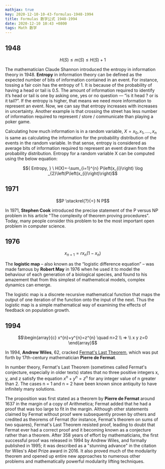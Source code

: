 ```yaml
---
mathjax: true
key: 2020-12-10-10-43-formulas-1948-1994
title: Formulas 数学公式 1948-1994
date: 2020-12-10 10:43 +0800
tags: Math 数学
---
```


## 1948

$$H(S) \leqslant m(S) \leqslant H(S) + 1$$

The mathematician Claude Shannon introduced the entropy in information theory in 1948. **Entropy** in information theory can be defined as the expected number of bits of information contained in an event. For instance, tossing a fair coin has the entropy of 1. It is because of the probability of having a head or tail is 0.5. The amount of information required to identify it’s head or tail is one by asking one, yes or no question — “is it head ? or is it tail?”. If the entropy is higher, that means we need more information to represent an event. Now, we can say that entropy increases with increases in uncertainty. Another example is that crossing the street has less number of information required to represent / store / communicate than playing a poker game.

Calculating how much information is in a random variable, $X={x_{0}, x_{1}, …. , x_{n}}$ is same as calculating the information for the probability distribution of the events in the random variable. In that sense, entropy is considered as average bits of information required to represent an event drawn from the probability distribution. Entropy for a random variable X can be computed using the below equation:

$${ Entropy, } \ H(X)=-\sum_{i=1}^{n} P\left(x_{i}\right) \log _{2}\left(P\left(x_{i}\right)\right)$$

## 1971

$$P \stackrel{?}{=} N P$$

In 1971, **Stephen Cook** introduced the precise statement of the P versus NP problem in his article "The complexity of theorem proving procedures". Today, many people consider this problem to be the most important open problem in computer science.

## 1976

$$x_{n+1}=r x_{n}\left(1-x_{n}\right)$$

 The **logistic map** – also known as the “logistic difference equation” – was made famous by **Robert May** in 1976 when he used it to model the behaviour of each generation of a biological species, and found to his amazement that from this simplest of mathematical models, complex dynamics can emerge.

The logistic map is a discrete recursive mathematical function that maps the output of one iteration of the function onto the input of the next.  Thus the logistic map is a simple mathematical way of examining the effects of feedback on population growth.

## 1994

$$\begin{array}{c}
x^{n}+y^{n}=z^{n} \quad n>2 \\
=> \\
x y z=0
\end{array}$$

In 1994, **Andrew Wiles**, 62, cracked [Fermat's Last Theorem](https://en.wikipedia.org/wiki/Fermat%27s_last_theorem), which was put forth by 17th-century mathematician **Pierre de Fermat**.

In number theory, Fermat's Last Theorem (sometimes called Fermat's conjecture, especially in older texts) states that no three positive integers x, y, and z satisfy the equation $x^{n} + y^{n} = z^{n}$ for any integer value of n greater than 2. The cases n = 1 and n = 2 have been known since antiquity to have infinitely many solutions.

The proposition was first stated as a theorem by **Pierre de Fermat** around 1637 in the margin of a copy of Arithmetica; Fermat added that he had a proof that was too large to fit in the margin. Although other statements claimed by Fermat without proof were subsequently proven by others and credited as theorems of Fermat (for instance, Fermat's theorem on sums of two squares), Fermat's Last Theorem resisted proof, leading to doubt that Fermat ever had a correct proof and it becoming known as a conjecture rather than a theorem. After 358 years of effort by mathematicians, the first successful proof was released in 1994 by Andrew Wiles, and formally published in 1995; it was described as a "stunning advance" in the citation for Wiles's Abel Prize award in 2016. It also proved much of the modularity theorem and opened up entire new approaches to numerous other problems and mathematically powerful modularity lifting techniques.

<!--more-->
